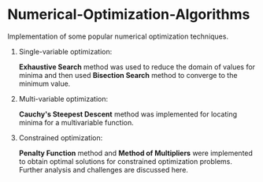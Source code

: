 # Numerical-Optimization-Algorithms
Implementation of some popular numerical optimization techniques.

1) Single-variable optimization:

   **Exhaustive Search** method was used to reduce the domain of values for minima and then used **Bisection Search** method to converge to the minimum value.

2) Multi-variable optimization:

   **Cauchy's Steepest Descent** method was implemented for locating minima for a multivariable function.

3) Constrained optimization:

   **Penalty Function** method and **Method of Multipliers** were implemented to obtain optimal solutions for constrained optimization problems. Further analysis and        challenges are discussed here.
